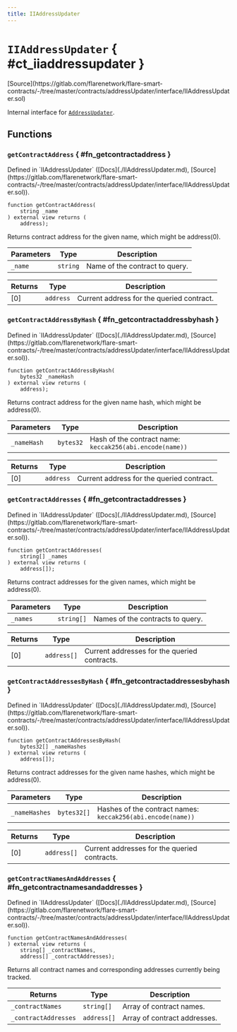 ```yaml
---
title: IIAddressUpdater
---
```


<!-- This is an autogenerated file. Do not edit! -->

# `IIAddressUpdater` { #ct_iiaddressupdater }

<div class="api-node-source" markdown>
[Source](https://gitlab.com/flarenetwork/flare-smart-contracts/-/tree/master/contracts/addressUpdater/interface/IIAddressUpdater.sol)
</div>

<div class="api-node-internal" markdown>

Internal interface for [`AddressUpdater`](./AddressUpdater.md).

</div>

<div class="api-node-type" markdown>

## Functions

<div class="api-node" markdown>

### `getContractAddress` { #fn_getcontractaddress }

<div class="api-node-source" markdown>
Defined in `IIAddressUpdater` ([Docs](./IIAddressUpdater.md), [Source](https://gitlab.com/flarenetwork/flare-smart-contracts/-/tree/master/contracts/addressUpdater/interface/IIAddressUpdater.sol)).
</div>

<div class="api-node-internal" markdown>

```solidity
function getContractAddress(
    string _name
) external view returns (
    address);
```

Returns contract address for the given name, which might be address(0).

| Parameters | Type | Description |
| ---------- | ---- | ----------- |
| `_name` | `string` | Name of the contract to query. |

| Returns | Type | Description |
| ------- | ---- | ----------- |
| [0] | `address` | Current address for the queried contract. |
</div>
</div>

<div class="api-node" markdown>

### `getContractAddressByHash` { #fn_getcontractaddressbyhash }

<div class="api-node-source" markdown>
Defined in `IIAddressUpdater` ([Docs](./IIAddressUpdater.md), [Source](https://gitlab.com/flarenetwork/flare-smart-contracts/-/tree/master/contracts/addressUpdater/interface/IIAddressUpdater.sol)).
</div>

<div class="api-node-internal" markdown>

```solidity
function getContractAddressByHash(
    bytes32 _nameHash
) external view returns (
    address);
```

Returns contract address for the given name hash, which might be address(0).

| Parameters | Type | Description |
| ---------- | ---- | ----------- |
| `_nameHash` | `bytes32` | Hash of the contract name: `keccak256(abi.encode(name))` |

| Returns | Type | Description |
| ------- | ---- | ----------- |
| [0] | `address` | Current address for the queried contract. |
</div>
</div>

<div class="api-node" markdown>

### `getContractAddresses` { #fn_getcontractaddresses }

<div class="api-node-source" markdown>
Defined in `IIAddressUpdater` ([Docs](./IIAddressUpdater.md), [Source](https://gitlab.com/flarenetwork/flare-smart-contracts/-/tree/master/contracts/addressUpdater/interface/IIAddressUpdater.sol)).
</div>

<div class="api-node-internal" markdown>

```solidity
function getContractAddresses(
    string[] _names
) external view returns (
    address[]);
```

Returns contract addresses for the given names, which might be address(0).

| Parameters | Type | Description |
| ---------- | ---- | ----------- |
| `_names` | `string[]` | Names of the contracts to query. |

| Returns | Type | Description |
| ------- | ---- | ----------- |
| [0] | `address[]` | Current addresses for the queried contracts. |
</div>
</div>

<div class="api-node" markdown>

### `getContractAddressesByHash` { #fn_getcontractaddressesbyhash }

<div class="api-node-source" markdown>
Defined in `IIAddressUpdater` ([Docs](./IIAddressUpdater.md), [Source](https://gitlab.com/flarenetwork/flare-smart-contracts/-/tree/master/contracts/addressUpdater/interface/IIAddressUpdater.sol)).
</div>

<div class="api-node-internal" markdown>

```solidity
function getContractAddressesByHash(
    bytes32[] _nameHashes
) external view returns (
    address[]);
```

Returns contract addresses for the given name hashes, which might be address(0).

| Parameters | Type | Description |
| ---------- | ---- | ----------- |
| `_nameHashes` | `bytes32[]` | Hashes of the contract names: `keccak256(abi.encode(name))` |

| Returns | Type | Description |
| ------- | ---- | ----------- |
| [0] | `address[]` | Current addresses for the queried contracts. |
</div>
</div>

<div class="api-node" markdown>

### `getContractNamesAndAddresses` { #fn_getcontractnamesandaddresses }

<div class="api-node-source" markdown>
Defined in `IIAddressUpdater` ([Docs](./IIAddressUpdater.md), [Source](https://gitlab.com/flarenetwork/flare-smart-contracts/-/tree/master/contracts/addressUpdater/interface/IIAddressUpdater.sol)).
</div>

<div class="api-node-internal" markdown>

```solidity
function getContractNamesAndAddresses(
) external view returns (
    string[] _contractNames,
    address[] _contractAddresses);
```

Returns all contract names and corresponding addresses currently being tracked.

| Returns | Type | Description |
| ------- | ---- | ----------- |
| `_contractNames` | `string[]` | Array of contract names. |
| `_contractAddresses` | `address[]` | Array of contract addresses. |
</div>
</div>

</div>

